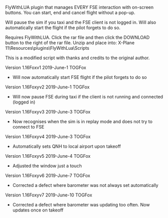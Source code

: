 FlyWithLUA plugin that manages EVERY FSE interaction with on-screen buttons. You can start, end and cancel flight without a pop-up.

Will pause the sim if you taxi and the FSE client is not logged in.
Will also automatically start the flight if the pilot forgets to do so.

Requires FlyWithLUA.
Click the rar file and then click the DOWNLOAD button to the right of the rar file. 
Unzip and place into:
X-Plane 11\Resources\plugins\FlyWithLua\Scripts

This is a modified script with thanks and credits to the original author.

Version 1.16Foxv1 2019-June-1 TOGFox
* Will now automatically start FSE flight if the pilot forgets to do so

Version 1.16Foxyv2 2019-June-1 TOGFox
* Will now pause FSE during taxi if the client is not running and connected (logged in)

Version 1.16Foxyv3 2019-June-3 TOGFox
* Now recognises when the sim is in replay mode and does not try to connect to FSE

Version 1.16Foxyv4 2019-June-3 TOGFox
* Automatically sets QNH to local airport upon takeoff

Version 1.16Foxyv5 2019-June-4 TOGFox
* Adjusted the window just a touch

Version 1.16Foxyv6 2019-June-7 TOGFox
* Corrected a defect where barometer was not always set automatically

Version 1.16Foxyv7 2019-June-10 TOGFox
* Corrected a defect where barometer was updating too often. Now updates once on takeoff
